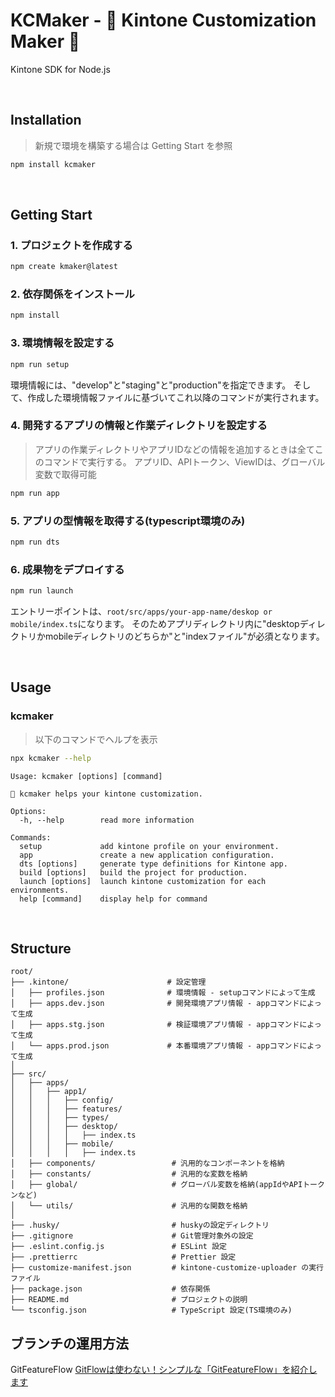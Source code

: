 # KCMaker - 🍳 Kintone Customization Maker 🍳

Kintone SDK for Node.js

<br>

## Installation

> 新規で環境を構築する場合は Getting Start を参照

```bash
npm install kcmaker
```

<br>

## Getting Start

### 1. プロジェクトを作成する

```bash
npm create kmaker@latest
```

### 2. 依存関係をインストール

```bash
npm install
```

### 3. 環境情報を設定する

```bash
npm run setup
```

環境情報には、"develop"と"staging"と"production"を指定できます。
そして、作成した環境情報ファイルに基づいてこれ以降のコマンドが実行されます。

### 4. 開発するアプリの情報と作業ディレクトリを設定する

> アプリの作業ディレクトリやアプリIDなどの情報を追加するときは全てこのコマンドで実行する。
> アプリID、APIトークン、ViewIDは、グローバル変数で取得可能

```bash
npm run app
```

### 5. アプリの型情報を取得する(typescript環境のみ)

```bash
npm run dts
```

### 6. 成果物をデプロイする

```bash
npm run launch
```

エントリーポイントは、`root/src/apps/your-app-name/deskop or mobile/index.ts`になります。
そのためアプリディレクトリ内に"desktopディレクトリかmobileディレクトリのどちらか"と"indexファイル"が必須となります。

<br>

## Usage

### kcmaker

> 以下のコマンドでヘルプを表示

```bash
npx kcmaker --help
```

```
Usage: kcmaker [options] [command]

🍳 kcmaker helps your kintone customization.

Options:
  -h, --help        read more information

Commands:
  setup             add kintone profile on your environment.
  app               create a new application configuration.
  dts [options]     generate type definitions for Kintone app.
  build [options]   build the project for production.
  launch [options]  launch kintone customization for each environments.
  help [command]    display help for command
```

<br>

## Structure

```
root/
├── .kintone/                      # 設定管理
│   ├── profiles.json              # 環境情報 - setupコマンドによって生成
│   ├── apps.dev.json              # 開発環境アプリ情報 - appコマンドによって生成
│   ├── apps.stg.json              # 検証環境アプリ情報 - appコマンドによって生成
│   └── apps.prod.json             # 本番環境アプリ情報 - appコマンドによって生成
│
├── src/
│   ├── apps/
│   │   ├── app1/
│   │   │   ├── config/
│   │   │   ├── features/
│   │   │   ├── types/
│   │   │   ├── desktop/
│   │   │   │   ├── index.ts
│   │   │   ├── mobile/
│   │   │   │   ├── index.ts
│   ├── components/                 # 汎用的なコンポーネントを格納
│   ├── constants/                  # 汎用的な変数を格納
│   ├── global/                     # グローバル変数を格納(appIdやAPIトークンなど)
│   └── utils/                      # 汎用的な関数を格納
│
├── .husky/                         # huskyの設定ディレクトリ
├── .gitignore                      # Git管理対象外の設定
├── .eslint.config.js               # ESLint 設定
├── .prettierrc                     # Prettier 設定
├── customize-manifest.json         # kintone-customize-uploader の実行ファイル
├── package.json                    # 依存関係
├── README.md                       # プロジェクトの説明
└── tsconfig.json                   # TypeScript 設定(TS環境のみ)
```

## ブランチの運用方法

GitFeatureFlow
[GitFlowは使わない！シンプルな「GitFeatureFlow」を紹介します](https://developers.gnavi.co.jp/entry/GitFeatureFlow/koyama)
